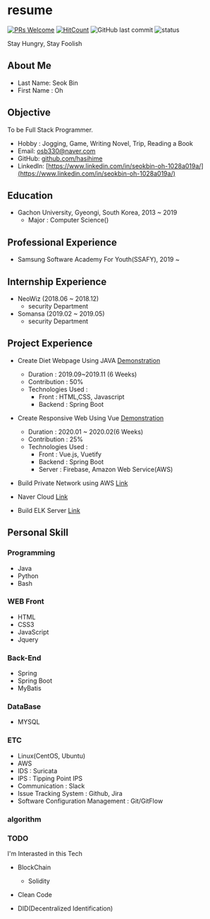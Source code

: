 # resume

[![PRs Welcome](https://img.shields.io/badge/PRs-welcome-brightgreen.svg?style=flat-square)](http://makeapullrequest.com) [![HitCount](http://hits.dwyl.io//hasihime/resume.svg)](http://hits.dwyl.io/hasihime/resume)
![GitHub last commit](https://img.shields.io/github/last-commit/hasihime/resume.svg)
![status](https://img.shields.io/badge/status-offer_welcome%20-brightgreen.svg)

Stay Hungry, Stay Foolish
## About Me 

- Last Name: Seok Bin
- First Name : Oh

## Objective
To be Full Stack Programmer.

- Hobby : Jogging, Game, Writing Novel,  Trip, Reading a Book 
- Email: osb330@naver.com
- GitHub: [github.com/hasihime](https://github.com/hasihime)
- LinkedIn: [https://www.linkedin.com/in/seokbin-oh-1028a019a/](https://www.linkedin.com/in/seokbin-oh-1028a019a/)


## Education
- Gachon University, Gyeongi, South Korea, 2013 ~ 2019
  - Major : Computer Science()

## Professional Experience
- Samsung Software Academy For Youth(SSAFY), 2019 ~

## Internship Experience
- NeoWiz (2018.06 ~ 2018.12) 
  - security Department
- Somansa (2019.02 ~ 2019.05)
  - security Department


## Project Experience
- Create Diet Webpage Using JAVA [Demonstration](https://www.youtube.com/watch?v=THgKJ4bbMeI)
  - Duration : 2019.09~2019.11 (6 Weeks)
  - Contribution : 50%
  - Technologies Used : 
    - Front : HTML,CSS, Javascript
    - Backend : Spring Boot

 - Create Responsive Web Using Vue [Demonstration](./project/02VueProject/VueProjectDoc.md)
    - Duration : 2020.01 ~ 2020.02(6 Weeks)
    - Contribution : 25%
    - Technologies Used : 
      - Front : Vue.js, Vuetify 
      - Backend : Spring Boot
      - Server : Firebase, Amazon Web Service(AWS)
 
 
 - Build Private Network using AWS [Link](https://github.com/hasihime/resume/blob/master/project/00.SimpleProject/01_aws/aws.md)
 - Naver Cloud [Link](https://github.com/hasihime/Ncloud)
 - Build ELK Server [Link](https://osb330.tistory.com/18?category=789618)

## Personal Skill
### Programming
- Java
- Python
- Bash

### WEB	Front	
  - HTML
  - CSS3
  - JavaScript
  - Jquery
  
### Back-End	
  - Spring
  - Spring Boot
  - MyBatis

  
### DataBase
  - MYSQL
  

### ETC
- Linux(CentOS, Ubuntu)
- AWS 
- IDS : Suricata
- IPS : Tipping Point IPS 
- Communication : Slack 
- Issue Tracking System : Github, Jira
- Software Configuration Management : Git/GitFlow

### algorithm

### TODO
I'm Interasted in this Tech
- BlockChain
  - Solidity
- Clean Code 

- DID(Decentralized Identification) 

